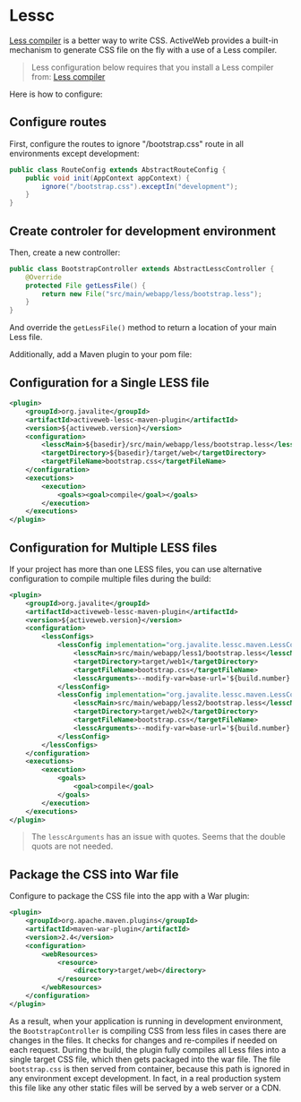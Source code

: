 <div class="page-header">
   <h1>Lessc</h1>
</div>

[Less compiler](http://lesscss.org/) is a better way to write CSS. ActiveWeb provides a built-in mechanism to generate
CSS file on the fly with a use of a Less compiler.

> Less configuration below requires that you install a Less compiler from: [Less compiler](http://lesscss.org/)


Here is how to configure:

## Configure routes

First, configure the routes to ignore "/bootstrap.css" route in all environments except development:

~~~~ {.java  .numberLines}
public class RouteConfig extends AbstractRouteConfig {
    public void init(AppContext appContext) {
        ignore("/bootstrap.css").exceptIn("development");
    }
}
~~~~

## Create controler for development environment

Then, create a new controller:

~~~~ {.java  .numberLines}
public class BootstrapController extends AbstractLesscController {
    @Override
    protected File getLessFile() {
        return new File("src/main/webapp/less/bootstrap.less");
    }
}
~~~~

And override the `getLessFile()` method to return a location of your main Less file.

Additionally, add a Maven plugin to your pom file:

## Configuration for a Single LESS file

~~~~ {.xml  .numberLines}
<plugin>
    <groupId>org.javalite</groupId>
    <artifactId>activeweb-lessc-maven-plugin</artifactId>
    <version>${activeweb.version}</version>
    <configuration>
        <lesscMain>${basedir}/src/main/webapp/less/bootstrap.less</lesscMain>
        <targetDirectory>${basedir}/target/web</targetDirectory>
        <targetFileName>bootstrap.css</targetFileName>
    </configuration>
    <executions>
        <execution>
            <goals><goal>compile</goal></goals>
        </execution>
    </executions>
</plugin>
~~~~

## Configuration for Multiple LESS files 

If your project has more than one LESS files, you can use alternative configuration to compile multiple files during the build: 

~~~~ {.xml  .numberLines}
<plugin>
    <groupId>org.javalite</groupId>
    <artifactId>activeweb-lessc-maven-plugin</artifactId>
    <version>${activeweb.version}</version>
    <configuration>
        <lessConfigs>
            <lessConfig implementation="org.javalite.lessc.maven.LessConfig">
                <lesscMain>src/main/webapp/less1/bootstrap.less</lesscMain>
                <targetDirectory>target/web1</targetDirectory>
                <targetFileName>bootstrap.css</targetFileName>
                <lesscArguments>--modify-var=base-url='${build.number}'</lesscArguments>
            </lessConfig>
            <lessConfig implementation="org.javalite.lessc.maven.LessConfig">
                <lesscMain>src/main/webapp/less2/bootstrap.less</lesscMain>
                <targetDirectory>target/web2</targetDirectory>
                <targetFileName>bootstrap.css</targetFileName>
                <lesscArguments>--modify-var=base-url='${build.number}'</lesscArguments>
            </lessConfig>
        </lessConfigs>
    </configuration>
    <executions>
        <execution>
            <goals>
                <goal>compile</goal>
            </goals>
        </execution>
    </executions>
</plugin>
~~~~

> The `lesscArguments` has an issue with quotes. Seems that the double quots are not needed. 


## Package the CSS into War file

Configure to package the CSS file into the app with a War plugin:

~~~~ {.xml  .numberLines}
<plugin>
    <groupId>org.apache.maven.plugins</groupId>
    <artifactId>maven-war-plugin</artifactId>
    <version>2.4</version>
    <configuration>
        <webResources>
            <resource>
                <directory>target/web</directory>
            </resource>
        </webResources>
    </configuration>
</plugin>
~~~~ 

As a result, when your application is running in development environment, the `BootstrapController` is compiling CSS
from less files in cases there are changes in the files. It checks for changes and re-compiles if needed on each request.
During the build, the plugin fully compiles all Less files into a single target CSS file, which then gets packaged
into the war file. The file `bootstrap.css` is then served from container, because this path is ignored in any
environment except development. In fact, in a real production system this file like any other static files will
be served by a web server or a CDN.




